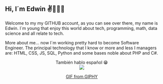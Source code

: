 
## Hi, I´m Edwin  ✌👋🏼😁

Welcome to my my GITHUB account, as you can see over there, my name is Edwin. I´m young that enjoy this world about tech, programming, math, data science and all relate to tech.

More about me... now I´m working pretty hard to become Software Engineer. The principal technology that I know or more and less I managers are: HTML, CSS, JS, SQL, Python and some bases noble about PHP and C#.

<center>
También hablo español 😁
</center>

<center>
<img src="https://media.giphy.com/media/3ov9jNziFTMfzSumAw/giphy.gif"/>
<p><a href="https://giphy.com/gifs/usnationalarchives-vintage-computer-3ov9jNziFTMfzSumAw">GIF from GIPHY</a></p>
</center>

